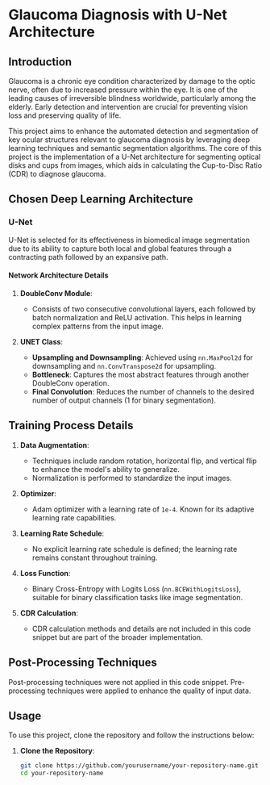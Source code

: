 # Glaucoma Diagnosis with U-Net Architecture

## Introduction

Glaucoma is a chronic eye condition characterized by damage to the optic nerve, often due to increased pressure within the eye. It is one of the leading causes of irreversible blindness worldwide, particularly among the elderly. Early detection and intervention are crucial for preventing vision loss and preserving quality of life.

This project aims to enhance the automated detection and segmentation of key ocular structures relevant to glaucoma diagnosis by leveraging deep learning techniques and semantic segmentation algorithms. The core of this project is the implementation of a U-Net architecture for segmenting optical disks and cups from images, which aids in calculating the Cup-to-Disc Ratio (CDR) to diagnose glaucoma.

## Chosen Deep Learning Architecture

### U-Net

U-Net is selected for its effectiveness in biomedical image segmentation due to its ability to capture both local and global features through a contracting path followed by an expansive path.

#### Network Architecture Details

1. **DoubleConv Module**: 
   - Consists of two consecutive convolutional layers, each followed by batch normalization and ReLU activation. This helps in learning complex patterns from the input image.

2. **UNET Class**:
   - **Upsampling and Downsampling**: Achieved using `nn.MaxPool2d` for downsampling and `nn.ConvTranspose2d` for upsampling.
   - **Bottleneck**: Captures the most abstract features through another DoubleConv operation.
   - **Final Convolution**: Reduces the number of channels to the desired number of output channels (1 for binary segmentation).

## Training Process Details

1. **Data Augmentation**:
   - Techniques include random rotation, horizontal flip, and vertical flip to enhance the model's ability to generalize.
   - Normalization is performed to standardize the input images.

2. **Optimizer**:
   - Adam optimizer with a learning rate of `1e-4`. Known for its adaptive learning rate capabilities.

3. **Learning Rate Schedule**:
   - No explicit learning rate schedule is defined; the learning rate remains constant throughout training.

4. **Loss Function**:
   - Binary Cross-Entropy with Logits Loss (`nn.BCEWithLogitsLoss`), suitable for binary classification tasks like image segmentation.

5. **CDR Calculation**:
   - CDR calculation methods and details are not included in this code snippet but are part of the broader implementation.

## Post-Processing Techniques

Post-processing techniques were not applied in this code snippet. Pre-processing techniques were applied to enhance the quality of input data.

## Usage

To use this project, clone the repository and follow the instructions below:

1. **Clone the Repository**:
   ```bash
   git clone https://github.com/yourusername/your-repository-name.git
   cd your-repository-name
